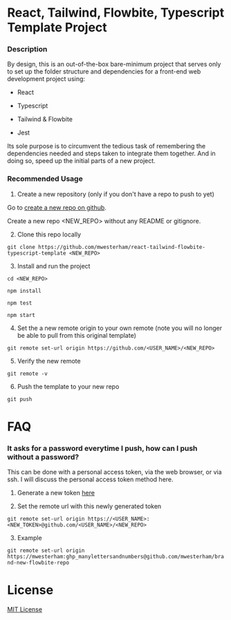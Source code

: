 # React, Tailwind, Flowbite, Typescript Template Project

### Description

By design, this is an out-of-the-box bare-minimum project that serves only to set up the folder structure and dependencies for a front-end web development project using:

- React

- Typescript

- Tailwind & Flowbite

- Jest

Its sole purpose is to circumvent the tedious task of remembering the dependencies needed and steps taken to integrate them together. And in doing so, speed up the initial parts of a new project.

### Recommended Usage

1. Create a new repository (only if you don't have a repo to push to yet)

Go to [create a new repo on github](https://github.com/new).

Create a new repo <NEW_REPO> without any README or gitignore.

2. Clone this repo locally

`git clone https://github.com/mwesterham/react-tailwind-flowbite-typescript-template <NEW_REPO>`

3. Install and run the project

`cd <NEW_REPO>`

`npm install`

`npm test`

`npm start`

4. Set the a new remote origin to your own remote (note you will no longer be able to pull from this original template)

`git remote set-url origin https://github.com/<USER_NAME>/<NEW_REPO>`

5. Verify the new remote

`git remote -v`

6. Push the template to your new repo

`git push`

# FAQ

### It asks for a password everytime I push, how can I push without a password?

This can be done with a personal access token, via the web browser, or via ssh. I will discuss the personal access token method here. 

1. Generate a new token [here](https://github.com/settings/tokens)

2. Set the remote url with this newly generated token

`git remote set-url origin https://<USER_NAME>:<NEW_TOKEN>@github.com/<USER_NAME>/<NEW_REPO>`

3. Example

`git remote set-url origin https://mwesterham:ghp_manylettersandnumbers@github.com/mwesterham/brand-new-flowbite-repo`

# License

[MIT License](LICENSE)